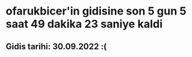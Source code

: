 # ofarukbicer'in gidisine son 5 gun 5 saat 49 dakika 23 saniye kaldi

## Gidis tarihi: 30.09.2022 :(
